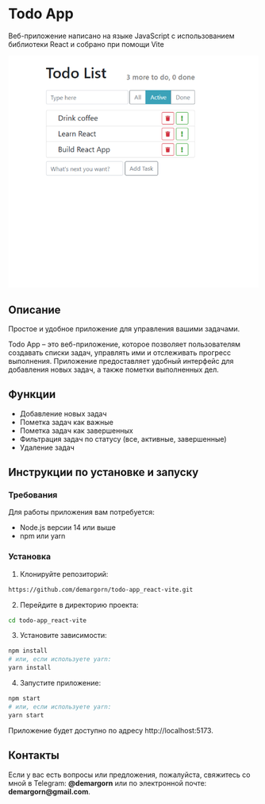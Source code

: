 # Todo App

Веб-приложение написано на языке JavaScript с использованием библиотеки React и собрано при помощи Vite

![alt text](public/example.png)

## Описание

Простое и удобное приложение для управления вашими задачами.

Todo App – это веб-приложение, которое позволяет пользователям создавать списки задач, управлять ими и отслеживать прогресс выполнения. Приложение предоставляет удобный интерфейс для добавления новых задач, а также пометки выполненных дел.

## Функции

-  Добавление новых задач
-  Пометка задач как важные
-  Пометка задач как завершенных
-  Фильтрация задач по статусу (все, активные, завершенные)
-  Удаление задач

## Инструкции по установке и запуску

### Требования

Для работы приложения вам потребуется:

-  Node.js версии 14 или выше
-  npm или yarn

### Установка

1. Клонируйте репозиторий:

```bash
https://github.com/demargorn/todo-app_react-vite.git
```

2. Перейдите в директорию проекта:

```bash
cd todo-app_react-vite
```

3. Установите зависимости:

```bash
npm install
# или, если используете yarn:
yarn install
```

4. Запустите приложение:

```bash
npm start
# или, если используете yarn:
yarn start
```

Приложение будет доступно по адресу http://localhost:5173.

## Контакты

Если у вас есть вопросы или предложения, пожалуйста, свяжитесь со мной в Telegram: **@demargorn** или по электронной почте: __demargorn@gmail.com__.
